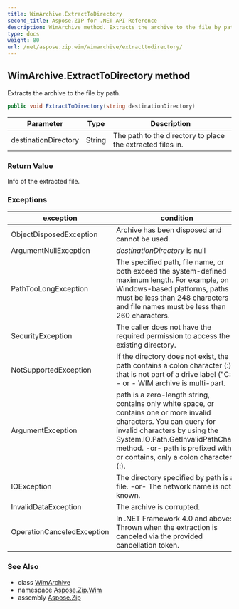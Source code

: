 ```yaml
---
title: WimArchive.ExtractToDirectory
second_title: Aspose.ZIP for .NET API Reference
description: WimArchive method. Extracts the archive to the file by path
type: docs
weight: 80
url: /net/aspose.zip.wim/wimarchive/extracttodirectory/
---
```

## WimArchive.ExtractToDirectory method

Extracts the archive to the file by path.

```csharp
public void ExtractToDirectory(string destinationDirectory)
```

| Parameter | Type | Description |
| --- | --- | --- |
| destinationDirectory | String | The path to the directory to place the extracted files in. |

### Return Value

Info of the extracted file.

### Exceptions

| exception | condition |
| --- | --- |
| ObjectDisposedException | Archive has been disposed and cannot be used. |
| ArgumentNullException | *destinationDirectory* is null |
| PathTooLongException | The specified path, file name, or both exceed the system-defined maximum length. For example, on Windows-based platforms, paths must be less than 248 characters and file names must be less than 260 characters. |
| SecurityException | The caller does not have the required permission to access the existing directory. |
| NotSupportedException | If the directory does not exist, the path contains a colon character (:) that is not part of a drive label ("C:\") - or - WIM archive is multi-part. |
| ArgumentException | path is a zero-length string, contains only white space, or contains one or more invalid characters. You can query for invalid characters by using the System.IO.Path.GetInvalidPathChars method. -or- path is prefixed with, or contains, only a colon character (:). |
| IOException | The directory specified by path is a file. -or- The network name is not known. |
| InvalidDataException | The archive is corrupted. |
| OperationCanceledException | In .NET Framework 4.0 and above: Thrown when the extraction is canceled via the provided cancellation token. |

### See Also

* class [WimArchive](../)
* namespace [Aspose.Zip.Wim](../../wimarchive/)
* assembly [Aspose.Zip](../../../)


